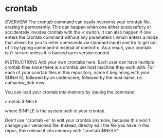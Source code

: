 # crontab
OVERVIEW
The crontab command can easily overwrite your crontab file, erasing it permanently. This can happen when one either purposefully
or accidentally invodes crontab with the -r switch. It can also happen if one enters the crontab command without any parameters (
which enters a mode that allows for you to enter commands via standard input) and try to get out of it by typing command-d instead
of control-c. As a result, your crontab isn't secure unless it is backed up in version control.

INSTRUCTIONS
Add your own crontabs here. Each user can have multiple crontab files since there is a crontab per host machine they work with. For each of your conrtab files in this repository, name it beginning with your SUNet ID, followed by an underscore, followed by the host name, i.e. nathankw_dirk-new.

You can load your crontab into memory by issuing the command

  crontab $INFILE
  
where $INFILE is the system path to your crontab.

Don't use "crontab -e" to edit your crontab anymore, because this won't change your versioned file. Instead, directly edit the file you have in this repos, then reload it into memory with "crontab $INFILE".

